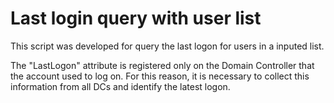 # Last login query with user list

This script was developed for query the last logon for users in a inputed list.

The "LastLogon" attribute is registered only on the Domain Controller that the account used to log on. For this reason, it is necessary to collect this information from all DCs and identify the latest logon.
